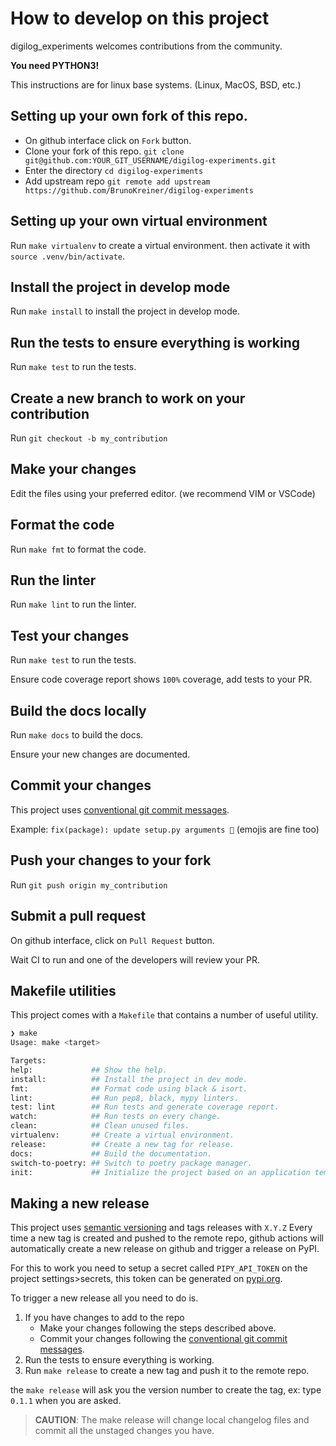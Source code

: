 # How to develop on this project

digilog_experiments welcomes contributions from the community.

**You need PYTHON3!**

This instructions are for linux base systems. (Linux, MacOS, BSD, etc.)
## Setting up your own fork of this repo.

- On github interface click on `Fork` button.
- Clone your fork of this repo. `git clone git@github.com:YOUR_GIT_USERNAME/digilog-experiments.git`
- Enter the directory `cd digilog-experiments`
- Add upstream repo `git remote add upstream https://github.com/BrunoKreiner/digilog-experiments`

## Setting up your own virtual environment

Run `make virtualenv` to create a virtual environment.
then activate it with `source .venv/bin/activate`.

## Install the project in develop mode

Run `make install` to install the project in develop mode.

## Run the tests to ensure everything is working

Run `make test` to run the tests.

## Create a new branch to work on your contribution

Run `git checkout -b my_contribution`

## Make your changes

Edit the files using your preferred editor. (we recommend VIM or VSCode)

## Format the code

Run `make fmt` to format the code.

## Run the linter

Run `make lint` to run the linter.

## Test your changes

Run `make test` to run the tests.

Ensure code coverage report shows `100%` coverage, add tests to your PR.

## Build the docs locally

Run `make docs` to build the docs.

Ensure your new changes are documented.

## Commit your changes

This project uses [conventional git commit messages](https://www.conventionalcommits.org/en/v1.0.0/).

Example: `fix(package): update setup.py arguments 🎉` (emojis are fine too)

## Push your changes to your fork

Run `git push origin my_contribution`

## Submit a pull request

On github interface, click on `Pull Request` button.

Wait CI to run and one of the developers will review your PR.
## Makefile utilities

This project comes with a `Makefile` that contains a number of useful utility.

```bash 
❯ make
Usage: make <target>

Targets:
help:             ## Show the help.
install:          ## Install the project in dev mode.
fmt:              ## Format code using black & isort.
lint:             ## Run pep8, black, mypy linters.
test: lint        ## Run tests and generate coverage report.
watch:            ## Run tests on every change.
clean:            ## Clean unused files.
virtualenv:       ## Create a virtual environment.
release:          ## Create a new tag for release.
docs:             ## Build the documentation.
switch-to-poetry: ## Switch to poetry package manager.
init:             ## Initialize the project based on an application template.
```

## Making a new release

This project uses [semantic versioning](https://semver.org/) and tags releases with `X.Y.Z`
Every time a new tag is created and pushed to the remote repo, github actions will
automatically create a new release on github and trigger a release on PyPI.

For this to work you need to setup a secret called `PIPY_API_TOKEN` on the project settings>secrets, 
this token can be generated on [pypi.org](https://pypi.org/account/).

To trigger a new release all you need to do is.

1. If you have changes to add to the repo
    * Make your changes following the steps described above.
    * Commit your changes following the [conventional git commit messages](https://www.conventionalcommits.org/en/v1.0.0/).
2. Run the tests to ensure everything is working.
4. Run `make release` to create a new tag and push it to the remote repo.

the `make release` will ask you the version number to create the tag, ex: type `0.1.1` when you are asked.

> **CAUTION**:  The make release will change local changelog files and commit all the unstaged changes you have.
